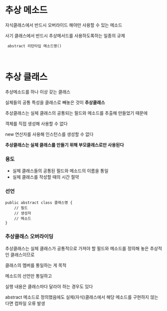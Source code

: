 # 추상 메소드
<p>자식클래스에서 반드시 오버라이드 해야만 사용할 수 있는 메소드</p>
<p>사기 클래스에서 반드시 추상메서드를 사용하도록하는 일종의 규제</p>

```
 abstract 리턴타입 메소드명() 
```

<br>

# 추상 클래스
<p>추상메소드를 하나 이상 갖는 클래스</p>

실체들의 공통 특성을 클래스로 빼놓은 것이
**추상클래스**

<p>추상클래스는 실체 클래스의 공통되는 필드와 메소드를 추출해 만들었기 때문에</p>
<p>객체를 직접 생성해 사용할 수 없다</p>
<p>new 연산자를 사용해 인스턴스를 생성할 수 없다</p>

**추상클래스는 실체 클래스를 만들기 위해 부모클래스로만 사용된다**

### 용도
- 실체 클래스들의 공통된 필드와 메소드의 이름을 통일
- 실체 클래스를 작성할 때의 시간 절약

### 선언
```
public abstract class 클래스명 {
	// 필드
	// 생성자
	// 메소드
}
```

### 추상클래스 오버라이딩
<p>추상클래스는 실체 클래스가 공통적으로 가져야 할 필드와 메소드를 정의해 놓은 추상적인 클래스이므로</p> 
<p>클래스의 멤버를 통일하는 게 목적</p>
<p>메소드의 선언만 통일하고</p>
<p>실행 내용은 클래스마다 달라야 하는 경우도 있다</p>
<p>abstract 메소드로 정의했음에도 실체(자식)클래스에서 해당 메소드를 구현하지 않는다면 컴파일 오류 발생</p>